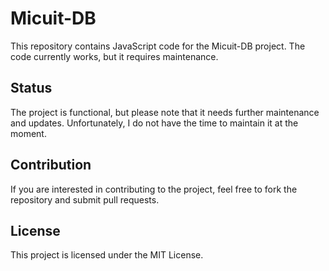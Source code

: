 # Micuit-DB

This repository contains JavaScript code for the Micuit-DB project. The code currently works, but it requires maintenance.

## Status

The project is functional, but please note that it needs further maintenance and updates. Unfortunately, I do not have the time to maintain it at the moment.

## Contribution

If you are interested in contributing to the project, feel free to fork the repository and submit pull requests.

## License

This project is licensed under the MIT License.
